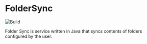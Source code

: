 # FolderSync

![Build](https://travis-ci.org/keshav11/FolderSync.svg?branch=master)

Folder Sync is service written in Java that syncs contents of folders configured by the user.
